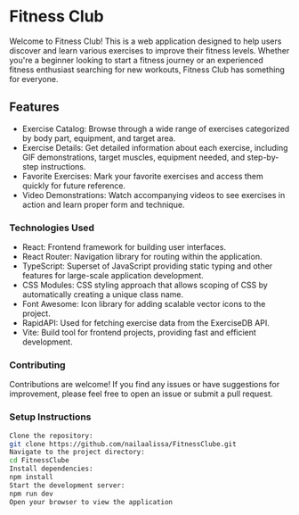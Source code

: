 <h1>Fitness Club</h1>

<p>Welcome to Fitness Club! This is a web application designed to help users discover and learn various exercises to improve their fitness levels. Whether you're a beginner looking to start a fitness journey or an experienced fitness enthusiast searching for new workouts, Fitness Club has something for everyone.</p>

<h2>Features</h2>

<ul>
  <li>Exercise Catalog: Browse through a wide range of exercises categorized by body part, equipment, and target area.</li>
  <li>Exercise Details: Get detailed information about each exercise, including GIF demonstrations, target muscles, equipment needed, and step-by-step instructions.</li>
  <li>Favorite Exercises: Mark your favorite exercises and access them quickly for future reference.</li>
  <li>Video Demonstrations: Watch accompanying videos to see exercises in action and learn proper form and technique.</li>
</ul>

<h3>Technologies Used</h3>

<ul>
  <li>React: Frontend framework for building user interfaces.</li>
  <li>React Router: Navigation library for routing within the application.</li>
  <li>TypeScript: Superset of JavaScript providing static typing and other features for large-scale application development.</li>
  <li>CSS Modules: CSS styling approach that allows scoping of CSS by automatically creating a unique class name.</li>
  <li>Font Awesome: Icon library for adding scalable vector icons to the project.</li>
  <li>RapidAPI: Used for fetching exercise data from the ExerciseDB API.</li>
  <li>Vite: Build tool for frontend projects, providing fast and efficient development.</li>
</ul>
<h3>Contributing</h3>
<p>Contributions are welcome! If you find any issues or have suggestions for improvement, please feel free to open an issue or submit a pull request.</p>

<h3>Setup Instructions</h3>



```bash
Clone the repository:
git clone https://github.com/nailaalissa/FitnessClube.git
Navigate to the project directory:
cd FitnessClube
Install dependencies:
npm install
Start the development server:
npm run dev
Open your browser to view the application
